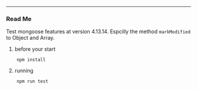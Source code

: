 -----

### Read Me
Test mongoose features at version 4.13.14. Espcilly the method `markModified` to Object and Array.

1. before your start
```
    npm install
```

2. running
```
    npm run test
```